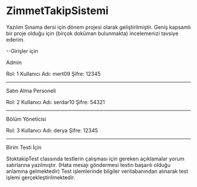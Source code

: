 # ZimmetTakipSistemi
Yazılım Sınama dersi için dönem projesi olarak geliştirilmiştir. Geniş kapsamlı bir proje olduğu için (birçok doküman bulunmakta) incelemenizi tavsiye ederim. 

--Girişler için

Admin
 
 Rol: 1 
 Kullanıcı Adı: mert09
 Şifre: 12345
 
----------------------

Satın Alma Personeli
 
  Rol: 2
  Kullanıcı Adı: serdar10
  Şifre: 54321
  
----------------------

Bölüm Yöneticisi

  Rol: 3
  Kullanıcı Adı: derya
  Şifre: 12345

------------------------

Birim Testi İçin

StoktakipTest classında testlerin çalışması için gereken açıklamalar yorum satırlarına yazılmıştır. (Hata mesajı göndermesi testin başarılı olduğu anlamına gelmektedir)
Test işlemlerinde bilgiler veritabanından alınarak test işlemi gerçekleştirilmektedir.

